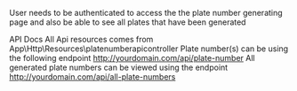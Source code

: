 User needs to be authenticated to access the the plate number generating page and also be able to see all plates that have been generated

API Docs
All Api resources comes from App\Http\Resources\platenumberapicontroller
Plate number(s) can be using the following endpoint http://yourdomain.com/api/plate-number
All generated plate numbers can be viewed using the endpoint http://yourdomain.com/api/all-plate-numbers
